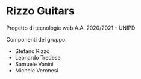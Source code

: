 # Rizzo Guitars

Progetto di tecnologie web A.A. 2020/2021 - UNIPD

Componenti del gruppo:
- Stefano Rizzo
- Leonardo Tredese
- Samuele Vanini
- Michele Veronesi
